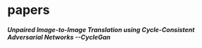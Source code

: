 # papers
##### Unpaired Image-to-Image Translation using Cycle-Consistent Adversarial Networks --CycleGan
